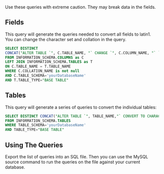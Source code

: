 Use these queries with extreme caution. They may break data in the fields.

## Fields

This query will generate the queries needed to convert all fields to latin1. You can change the character set and collation in the query.

```sql  
SELECT DISTINCT  
CONCAT("ALTER TABLE `", C.TABLE_NAME, "` CHANGE `", C.COLUMN_NAME, "` `", C.COLUMN_NAME, "` ", C.COLUMN_TYPE, " CHARACTER SET latin1 COLLATE latin1_swedish_ci;") as queries  
FROM INFORMATION_SCHEMA.COLUMNS as C  
LEFT JOIN INFORMATION_SCHEMA.TABLES as T  
ON C.TABLE_NAME = T.TABLE_NAME  
WHERE C.COLLATION_NAME is not null  
AND C.TABLE_SCHEMA='yourDatabaseName'  
AND T.TABLE_TYPE="BASE TABLE"  
```

## Tables

This query will generate a series of queries to convert the individual tables:

```sql
SELECT DISTINCT CONCAT("ALTER TABLE `", TABLE_NAME,"` CONVERT TO CHARACTER SET latin1 COLLATE latin1_swedish_ci;") as queries
FROM INFORMATION_SCHEMA.TABLES
WHERE TABLE_SCHEMA='yourDatabaseName'
AND TABLE_TYPE="BASE TABLE"
```

## Using The Queries

Export the list of queries into an SQL file. Then you can use the MySQL source command to run the queries on the file against your current database.
